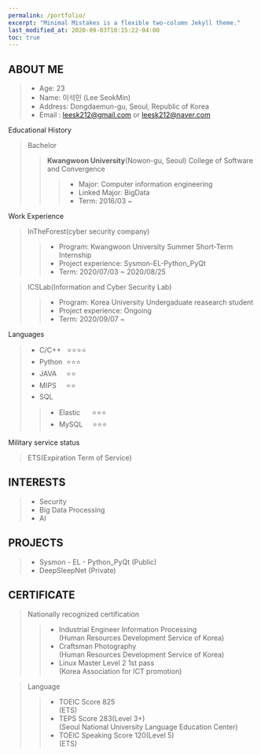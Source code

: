 ```yaml
---
permalink: /portfolio/
excerpt: "Minimal Mistakes is a flexible two-column Jekyll theme."
last_modified_at: 2020-09-03T10:15:22-04:00
toc: true
---
```


<!--![ex_screenshot](../assets/images/teaser.png) -->

## **ABOUT ME**

> - Age: 23  
> - Name: 이석민 (Lee SeokMin)  
> - Address:  Dongdaemun-gu, Seoul, Republic of Korea  
> - Email : leesk212@gmail.com or leesk212@naver.com

Educational History

 > Bachelor 
 >> **Kwangwoon University**(Nowon-gu, Seoul)
 >> College of Software and Convergence  
 >>> - Major: Computer information engineering  
 >>> - Linked Major: BigData
 >>> - Term: 2016/03 ~ 

Work Experience

> InTheForest(cyber security company) 
>> - Program: Kwangwoon University Summer Short-Term Internship      
>> - Project experience: Sysmon-EL-Python_PyQt
>> - Term: 2020/07/03 ~ 2020/08/25

> ICSLab(Information and Cyber Security Lab)
>> - Program: Korea University Undergaduate reasearch student      
>> - Project experience: Ongoing
>> - Term: 2020/09/07 ~ 

Languages
> - C/C++&nbsp;&nbsp;&nbsp;⭐⭐⭐⭐  
> - Python &nbsp;⭐⭐⭐  
> - JAVA&nbsp;&nbsp;&nbsp;&nbsp;&nbsp;⭐⭐  
> - MIPS&nbsp;&nbsp;&nbsp;&nbsp;&nbsp;⭐⭐
> - SQL    
>> - Elastic &nbsp; &nbsp; &nbsp;⭐⭐⭐  
>> - MySQL &nbsp; &nbsp;&nbsp;⭐⭐⭐

Military service status  
> ETS(Expiration Term of Service)

## **INTERESTS**
> - Security  
> - Big Data Processing  
> - AI   

## **PROJECTS**
> - Sysmon - EL - Python_PyQt (Public)  
> - DeepSleepNet (Private)

## **CERTIFICATE**

> Nationally recognized certification  
>> - Industrial Engineer Information Processing  
(Human Resources Development Service of Korea)
>> - Craftsman Photography  
(Human Resources Development Service of Korea)
>> - Linux Master Level 2 1st pass  
(Korea Association for ICT promotion)  

> Language  
>> - TOEIC Score 825  
(ETS)
>> - TEPS Score 283(Level 3+)  
(Seoul National University Language Education Center)
>> - TOEIC Speaking Score 120(Level 5)  
(ETS)

